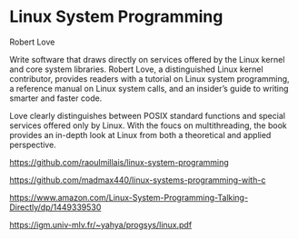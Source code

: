 
# Linux System Programming
Robert Love

Write software that draws directly on services offered by the Linux kernel and core system 
libraries. Robert Love, a distinguished Linux kernel contributor, provides readers with a 
tutorial on Linux system programming, a reference manual on Linux system calls, and an 
insider’s guide to writing smarter and faster code.

Love clearly distinguishes between POSIX standard functions and special services offered 
only by Linux. With the foucs on multithreading, the book provides an in-depth look at 
Linux from both a theoretical and applied perspective. 

https://github.com/raoulmillais/linux-system-programming

https://github.com/madmax440/linux-systems-programming-with-c

https://www.amazon.com/Linux-System-Programming-Talking-Directly/dp/1449339530

https://igm.univ-mlv.fr/~yahya/progsys/linux.pdf
